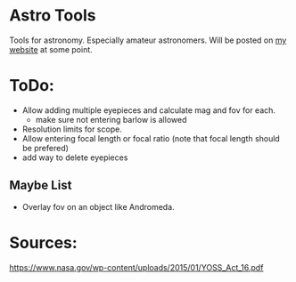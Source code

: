 # Astro Tools

Tools for astronomy. Especially amateur astronomers. Will be posted on [my website](jakemeinershagen.com/astronomy) at some point.


# ToDo:
- Allow adding multiple eyepieces and calculate mag and fov for each.
    - make sure not entering barlow is allowed
- Resolution limits for scope.
- Allow entering focal length or focal ratio (note that focal length should be prefered)
- add way to delete eyepieces

## Maybe List
- Overlay fov on an object like Andromeda.

# Sources:
https://www.nasa.gov/wp-content/uploads/2015/01/YOSS_Act_16.pdf